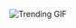 ![Trending GIF](https://media2.giphy.com/media/v1.Y2lkPThiYjIxNzcyNHE4am01dTNheDlmZ3Z1azgzMDlhcmFrd2M4NTFjd2I5anh4ZDZzMSZlcD12MV9naWZzX3NlYXJjaCZjdD1n/fryY00CO4xCz4uJuDQ/giphy.gif)
